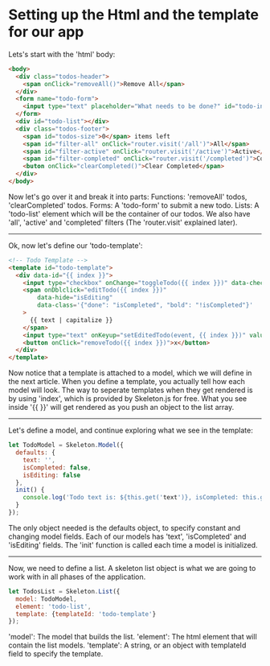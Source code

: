 # Setting up the Html and the template for our app

Lets's start with the 'html' body:
```html
<body>
  <div class="todos-header">
    <span onClick="removeAll()">Remove All</span>
  </div>
  <form name="todo-form">
    <input type="text" placeholder="What needs to be done?" id="todo-input" />
  </form>
  <div id="todo-list"></div>
  <div class="todos-footer">
    <span id="todos-size">0</span> items left
    <span id="filter-all" onClick="router.visit('/all')">All</span>
    <span id="filter-active" onClick="router.visit('/active')">Active</span>
    <span id="filter-completed" onClick="router.visit('/completed')">Completed</span>
    <buton onClick="clearCompleted()">Clear Completed</span>
  </div>
</body>
```
Now let's go over it and break it into parts:
Functions: 'removeAll' todos, 'clearCompleted' todos. 
Forms: A 'todo-form' to submit a new todo.
Lists: A 'todo-list' element which will be the container of our todos. 
We also have 'all', 'active' and 'completed' filters (The 'router.visit' explained later).

---
Ok, now let's define our 'todo-template':
```html
<!-- Todo Template -->
<template id="todo-template">
  <div data-id="{{ index }}">
    <input type="checkbox" onChange="toggleTodo({{ index }})" data-checked="isCompleted" />
    <span onDblclick="editTodo({{ index }})" 
        data-hide="isEditing" 
        data-class='{"done": "isCompleted", "bold": "!isCompleted"}'
    >
      {{ text | capitalize }}
    </span>
    <input type="text" onKeyup="setEditedTodo(event, {{ index }})" value="{{ text }}" data-show="isEditing" />
    <button onClick="removeTodo({{ index }})">x</button>
  </div>
</template>
```
Now notice that a template is attached to a model, which we will define in the next article.
When you define a template, you actually tell how each model will look. The way to seperate
templates when they get rendered is by using 'index', which is provided by Skeleton.js for free.
What you see inside '{{ }}' will get rendered as you push an object to the list array.

---
Let's define a model, and continue exploring what we see in the template:
```js
let TodoModel = Skeleton.Model({
  defaults: {
    text: '',
    isCompleted: false,
    isEditing: false
  },
  init() {
    console.log('Todo text is: ${this.get('text')}, isCompleted: this.get('isCompleted'));
  }
});
```
The only object needed is the defaults object, to specify constant and changing model fields.
Each of our models has 'text', 'isCompleted' and 'isEditing' fields.
The 'init' function is called each time a model is initialized.

---
Now, we need to define a list. A skeleton list object is what we are going to work with in all
phases of the application.
```js
let TodosList = Skeleton.List({
  model: TodoModel,
  element: 'todo-list',
  template: {templateId: 'todo-template'}
});
```
'model': The model that builds the list.
'element': The html element that will contain the list models.
'template': A string, or an object with templateId field to specify the template.